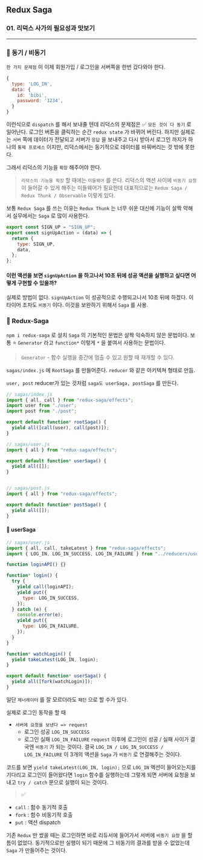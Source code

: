 ## Redux Saga

### 01. 리덕스 사가의 필요성과 맛보기

---

### 📌 동기 / 비동기

`한 가지 문제점` 이 이제 회원가입 / 로그인을 서버쪽을 한번 갔다와야 한다.

```js
{
  type: 'LOG_IN',
  data: {
  	id: 'bibi',
    password: '1234',
  }
}
```

이런식으로 `dispatch` 를 해서 보내줄 텐데 리덕스의 문제점은 ✅ `모든 것이 다 동기` 로 일어난다.
로그인 버튼을 클릭하는 순간 `redux state` 가 바뀌어 버린다. 하지만 실제로는 `서버` 쪽에 데이터가 전달되고 서버가 `응답` 을 보내주고 다시 받아서 로그인 까지가 하나의 `통제 프로세스` 이지만, 리덕스에서는 동기적으로 데이터를 바꿔버리는 것 밖에 못한다.

그래서 리덕스의 기능을 `확장` 해주어야 한다.

> `리덕스의 기능을 확장` 할 때에는 `미들웨어` 를 쓴다. 리덕스의 액션 사이에 `비동기 요청` 이 들어갈 수 있게 해주는 미들웨어가 필요한데 대표적으로는 `Redux Saga / Redux Thunk / Observable` 이렇게 있다.

보통 `Redux Saga` 를 쓰는 이유는 `Redux Thunk` 는 너무 쉬운 대신에 기능이 살짝 약해서 실무에서는 `Saga` 로 많이 사용한다.

```js
export const SIGN_UP = "SIGN_UP";
export const signUpAction = (data) => {
  return {
    type: SIGN_UP,
    data,
  };
};
```

#### 이런 액션을 보면 `signUpAction` 을 하고나서 10초 뒤에 성공 액션을 실행하고 싶다면 어떻게 구현할 수 있을까?

실제로 방법이 없다. `signUpAction` 이 성공적으로 수행되고나서 10초 뒤에 하겠다. 이 타이머 조차도 `비동기` 이다.
이것을 보완하기 위해서 `Saga` 를 사용.

### 📌 Redux-Saga

`npm i redux-saga` 로 설치
`Saga` 의 기본적인 문법은 살짝 익숙하지 않은 문법이다. 보통 ⭐️ `Generator` 라고 `function*` 이렇게 `*` 을 붙여서 사용하는 문법이다.

> `Generator` - 함수 실행을 중간에 멈출 수 있고 원할 때 재개할 수 있다.

`sagas/index.js` 에 `RootSaga` 를 만들어준다. `reducer` 와 같은 아키텍쳐 형태로 만듬.

`user, post` reducer가 있는 것처럼 `saga도 userSaga, postSaga` 를 만든다.

```js
// sagas/index.js
import { all, call } from "redux-saga/effects";
import user from "./user";
import post from "./post";

export default function* rootSaga() {
  yield all([call(user), call(post)]);
}

// sagas/user.js
import { all } from "redux-saga/effects";

export default function* userSaga() {
  yield all([]);
}


// sagas/post.js
import { all } from "redux-saga/effects";

export default function* postSaga() {
  yield all([]);
}
```

#### 📍 userSaga

```js
// sagas/user.js
import { all, call, takeLatest } from "redux-saga/effects";
import { LOG_IN, LOG_IN_SUCCESS, LOG_IN_FAILURE } from "../reducers/user";

function loginAPI() {}

function* login() {
  try {
    yield call(loginAPI);
    yield put({
      type: LOG_IN_SUCCESS,
    });
  } catch (e) {
    console.error(e);
    yield put({
      type: LOG_IN_FAILURE,
    });
  }
}

function* watchLogin() {
  yield takeLatest(LOG_IN, login);
}

export default function* userSaga() {
  yield all([fork(watchLogin)]);
}
```

일단 `제너레이터` 를 잘 모르더라도 `패턴` 으로 할 수가 있다.

실제로 로그인 동작을 할 때

- `서버에 요청을 보낸다 => request`
  - 로그인 성공 `LOG_IN_SUCCESS`
  - 로그인 실패 `LOG_IN_FAILURE`
    `request` 이후에 로그인이 성공 / 실패 사이가 결국엔 `비동기` 가 되는 것이다. 결국 `LOG_IN / LOG_IN_SUCCESS / LOG_IN_FAILURE` 이 3개의 액션을 `Saga` 가 `비동기` 로 연결해주는 것이다.

코드를 보면 `yield takeLatest(LOG_IN, login);` 으로 `LOG_IN` 액션이 들어오는지를 기다리고 로그인이 들어왔다면 `login` 함수를 실행하는데 그렇게 되면 서버에 요청을 보내고 `try / catch` 문으로 실행이 되는 것이다.

> ✅

- `call` : 함수 동기적 호출
- `fork` : 함수 비동기적 호출
- `put` : 액션 dispatch

기존 `Redux` 만 썼을 때는 로그인하면 바로 리듀서에 들어가서 서버에 `비동기 요청` 을 할 틈이 없었다. 동기적으로만 실행이 되기 때문에 그 비동기의 결과를 받을 수 없었는데 `Saga` 가 만들어주는 것이다.
